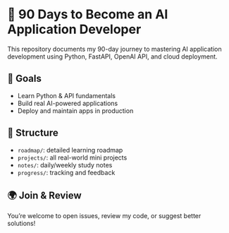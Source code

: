 # 🧠 90 Days to Become an AI Application Developer

This repository documents my 90-day journey to mastering AI application development using Python, FastAPI, OpenAI API, and cloud deployment.

## 🎯 Goals
- Learn Python & API fundamentals
- Build real AI-powered applications
- Deploy and maintain apps in production

## 📅 Structure
- `roadmap/`: detailed learning roadmap
- `projects/`: all real-world mini projects
- `notes/`: daily/weekly study notes
- `progress/`: tracking and feedback

## 🌍 Join & Review
You’re welcome to open issues, review my code, or suggest better solutions!
